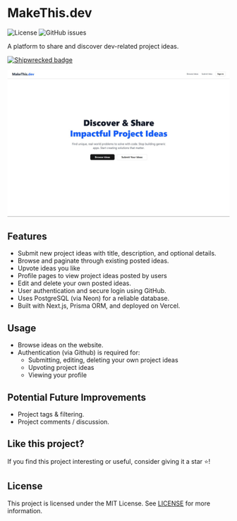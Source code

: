 # MakeThis.dev

![License](https://img.shields.io/badge/license-MIT-green)
![GitHub issues](https://img.shields.io/github/issues/Brooklyn-Dev/MakeThis.dev)

A platform to share and discover dev-related project ideas.

<div>
    <a href="https://shipwrecked.hackclub.com/?t=ghrm" target="_blank">
        <img src="https://hc-cdn.hel1.your-objectstorage.com/s/v3/739361f1d440b17fc9e2f74e49fc185d86cbec14_badge.png" alt="Shipwrecked badge" style="max-width: 250px;">
    </a>
</div>

![Screenshot](screenshot.jpg)

## Features

-   Submit new project ideas with title, description, and optional details.
-   Browse and paginate through existing posted ideas.
-   Upvote ideas you like
-   Profile pages to view project ideas posted by users
-   Edit and delete your own posted ideas.
-   User authentication and secure login using GitHub.
-   Uses PostgreSQL (via Neon) for a reliable database.
-   Built with Next.js, Prisma ORM, and deployed on Vercel.

## Usage

-   Browse ideas on the website.
-   Authentication (via Github) is required for:
    -   Submitting, editing, deleting your own project ideas
    -   Upvoting project ideas
    -   Viewing your profile

## Potential Future Improvements

-   Project tags & filtering.
-   Project comments / discussion.

## Like this project?

If you find this project interesting or useful, consider giving it a star ⭐️!

## License

This project is licensed under the MIT License. See [LICENSE](LICENSE) for more information.
